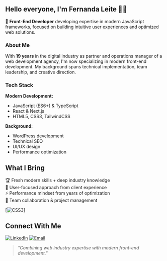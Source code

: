 ## Hello everyone, I'm Fernanda Leite 👨‍💻

🌟 **Front-End Developer** developing expertise in modern JavaScript frameworks, focused on building intuitive user experiences and optimized web solutions.

### About Me

With **19 years** in the digital industry as partner and operations manager of a web development agency, I'm now specializing in modern front-end development. My background spans technical implementation, team leadership, and creative direction.

### Tech Stack

**Modern Development:**
- JavaScript (ES6+) & TypeScript
- React & Next.js
- HTML5, CSS3, TailwindCSS

**Background:**
- WordPress development
- Technical SEO
- UI/UX design
- Performance optimization

## What I Bring

🏆 Fresh modern skills + deep industry knowledge  
🎯 User-focused approach from client experience  
⚡ Performance mindset from years of optimization  
🤝 Team collaboration & project management  

[![CSS3](https://img.shields.io/badge/CSS3-1572B6?style=for-the-badge&logo=css3&logoColor=white)]

## Connect With Me

[![LinkedIn](https://img.shields.io/badge/LinkedIn-Connect-blue?style=for-the-badge&logo=linkedin)](your-linkedin-url)
[![Email](https://img.shields.io/badge/Email-Contact-red?style=for-the-badge&logo=gmail)](mailto:your-email)

> *"Combining web industry expertise with modern front-end development."*


<!--
# Hi! I'm [Your Name] 👨‍💻

🌟 **Front-End Developer** passionate about modern JavaScript frameworks and creating exceptional user experiences.

### About Me

With **19 years** in the digital industry as partner and operations manager of a web development agency, I'm now specializing in modern front-end development. My background spans technical implementation, team leadership, and creative direction.

### Tech Stack

**Modern Development:**
- JavaScript (ES6+) & TypeScript
- React & Next.js
- HTML5, CSS3, TailwindCSS

**Background:**
- WordPress development
- Technical SEO
- UI/UX design
- Performance optimization

## What I Bring

🏆 Fresh modern skills + deep industry knowledge  
🎯 User-focused approach from client experience  
⚡ Performance mindset from years of optimization  
🤝 Team collaboration & project management  

## Connect With Me

[![LinkedIn](https://img.shields.io/badge/LinkedIn-Connect-blue?style=for-the-badge&logo=linkedin)](your-linkedin-url)
[![Email](https://img.shields.io/badge/Email-Contact-red?style=for-the-badge&logo=gmail)](mailto:your-email)

> *"Combining web industry expertise with modern front-end development."*

![image]({[BadgeURLHere]()})
https://img.shields.io/badge/HTML5-E34F26?style=for-the-badge&logo=html5&logoColor=white
https://img.shields.io/badge/JavaScript-323330?style=for-the-badge&logo=javascript&logoColor=F7DF1E
https://img.shields.io/badge/TypeScript-007ACC?style=for-the-badge&logo=typescript&logoColor=white
https://img.shields.io/badge/React-20232A?style=for-the-badge&logo=react&logoColor=61DAFB
https://img.shields.io/badge/next%20js-000000?style=for-the-badge&logo=nextdotjs&logoColor=white
https://img.shields.io/badge/Node%20js-339933?style=for-the-badge&logo=nodedotjs&logoColor=white
https://img.shields.io/badge/npm-CB3837?style=for-the-badge&logo=npm&logoColor=white
https://img.shields.io/badge/Redux-593D88?style=for-the-badge&logo=redux&logoColor=white
https://img.shields.io/badge/React_Router-CA4245?style=for-the-badge&logo=react-router&logoColor=white
https://img.shields.io/badge/Tailwind_CSS-38B2AC?style=for-the-badge&logo=tailwind-css&logoColor=white
https://img.shields.io/badge/Vite-B73BFE?style=for-the-badge&logo=vite&logoColor=FFD62E

**ferdsleite/ferdsleite** is a ✨ _special_ ✨ repository because its `README.md` (this file) appears on your GitHub profile.

Here are some ideas to get you started:

**- 🔭 I’m currently working on my portfolio to show everyone who may be interested what I learned and created last months. 
- 🌱 I’m currently learning TypeScript, and diving more deeper on React, specially on React Best Practices. 
- 👯 I’m looking to collaborate on ...
- 🤔 I’m looking for help with ...
- 💬 Ask me about ...
- 📫 How to reach me: ...
- 😄 Pronouns: ...
- ⚡ Fun fact: ...
-->
